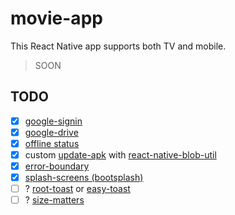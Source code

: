 # movie-app

This React Native app supports both TV and mobile.

> SOON

## TODO

- [x] [google-signin](https://www.npmjs.com/package/@react-native-google-signin/google-signin)
- [x] [google-drive](https://npmjs.com/package/@robinbobin/react-native-google-drive-api-wrapper)
- [x] [offline status](https://github.com/rgommezz/react-native-offline#integration-with-redux)
- [x] custom [update-apk](https://www.npmjs.com/package/rn-update-apk) with [react-native-blob-util](https://github.com/RonRadtke/react-native-blob-util)
- [x] [error-boundary](https://react-native-error-boundary.js.org)
- [x] [splash-screens (bootsplash)](https://github.com/zoontek/react-native-bootsplash)
- [ ] ? [root-toast](https://github.com/magicismight/react-native-root-toast) or [easy-toast](https://github.com/crazycodeboy/react-native-easy-toast)
- [ ] ? [size-matters](https://github.com/nirsky/react-native-size-matters)
